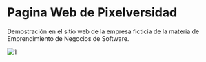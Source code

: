 # Pagina Web de Pixelversidad

Demostración en el sitio web de la empresa ficticia de la materia de Emprendimiento de Negocios de Software.

![1](https://github.com/user-attachments/assets/5aee409c-4637-4805-b1c6-bf8f37cff5df)

